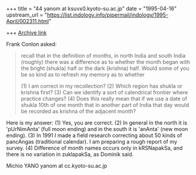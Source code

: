 +++
title = "44 yanom at ksuvx0.kyoto-su.ac.jp"
date = "1995-04-16"
upstream_url = "https://list.indology.info/pipermail/indology/1995-April/002311.html"

+++
[Archive link](https://list.indology.info/pipermail/indology/1995-April/002311.html)

Frank Conlon asked:

>recall that in the definition of months, in north India and south India
>(roughly) there was a difference as to whether the month began with the
>bright (shukla) half or the dark (krishna) half.
>Would some of you be so kind as to refresh my memory as to whether
>
>(1) I am correct in my recollection?
>(2) Which region has shukla or krishna first?
>(3) Can we identify a sort of calendrical frontier where practice changes?
>(4) Does this really mean that if we use a date of shukla 10th of one
>month that in another part of India that day would be recorded as krishna
>of the adjacent month?

Here is my answer:
(1) Yes, you are correct.
(2) In general in the north it is 'pUrNimAnta' (full moon ending)
    and in the south it is 'anAnta' (new moon ending).
(3) In 1991 I made a field research correcting about 50 kinds of
    pancAngas (traditional calendar).  I am preparing a rough report
    of my survey.
(4) Difference of month names occurs only in kRSNapakSa, and there is
    no variation in zuklapakSa, as Dominik said.

Michio YANO
yanom at cc.kyoto-su.ac.jp    





